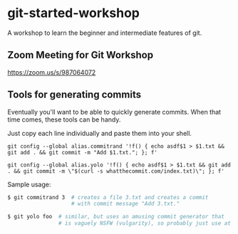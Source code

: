 # git-started-workshop

A workshop to learn the beginner and intermediate features of git.

## Zoom Meeting for Git Workshop

https://zoom.us/s/987064072

## Tools for generating commits

Eventually you'll want to be able to quickly generate commits. When that time comes, these tools can be handy.

Just copy each line individually and paste them into your shell.

```
git config --global alias.commitrand '!f() { echo asdf$1 > $1.txt && git add . && git commit -m "Add $1.txt."; }; f'
```

```
git config --global alias.yolo '!f() { echo asdf$1 > $1.txt && git add . && git commit -m \"$(curl -s whatthecommit.com/index.txt)\"; }; f'
```

Sample usage:

```bash
$ git commitrand 3  # creates a file 3.txt and creates a commit
                    # with commit message "Add 3.txt."

$ git yolo foo  # similar, but uses an amusing commit generator that
                # is vaguely NSFW (vulgarity), so probably just use at home
```
